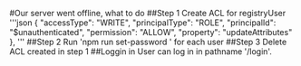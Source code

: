 #Our server went offline, what to do
##Step 1
Create ACL for registryUser
'''json
    {
      "accessType": "WRITE",
      "principalType": "ROLE",
      "principalId": "$unauthenticated",
      "permission": "ALLOW",
      "property": "updateAttributes"
    },
'''
##Step 2
Run 'npm run set-password <email> <password>' for each user
##Step 3
Delete ACL created in step 1
##Loggin in
User can log in in pathname '/login'.
